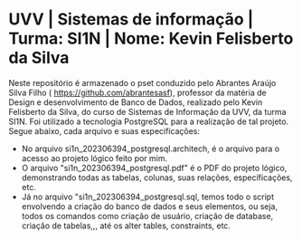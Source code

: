 # UVV | Sistemas de informação | Turma: SI1N | Nome: Kevin Felisberto da Silva
Neste repositório é armazenado o pset conduzido pelo Abrantes Araújo Silva Filho ( https://github.com/abrantesasf), professor da matéria de Design e desenvolvimento de Banco de Dados, realizado pelo Kevin Felisberto da Silva, do curso de Sistemas de Informação da UVV, da turma SI1N. Foi utilizado a tecnologia PostgreSQL para a realização de tal projeto. Segue abaixo, cada arquivo e suas especifícações:
* No arquivo si1n_202306394_postgresql.architech, é o arquivo para o acesso ao projeto lógico feito por mim.
* O arquivo "si1n_202306394_postgresql.pdf" é o PDF do projeto lógico, demonstrando todas as tabelas, colunas, suas relações, específicações, etc.
* Já no arquivo "si1n_202306394_postgresql.sql, temos todo o script envolvendo a criação do banco de dados e seus elementos, ou seja, todos os comandos como criação de usuário, criação de database, criação de tabelas,,, até os alter tables, constraints, etc.

